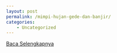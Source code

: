 ```yaml
---
layout: post
permalink: /mimpi-hujan-gede-dan-banjir/
categories:
    - Uncategorized
---
```


[Baca Selengkapnya](/01)